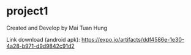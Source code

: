 # project1

Created and Develop by Mai Tuan Hung

Link download (android apk):
https://expo.io/artifacts/ddf4586e-1e30-4a28-b971-d9d9842c91d2
